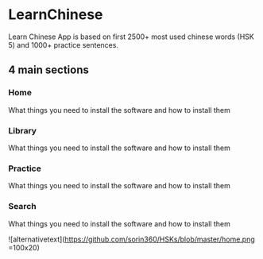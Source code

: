 # LearnChinese

Learn Chinese App is based on first 2500+ most used chinese words (HSK 5) and 1000+ practice sentences.

## 4 main sections

### Home

What things you need to install the software and how to install them

### Library

What things you need to install the software and how to install them

### Practice

What things you need to install the software and how to install them

### Search

What things you need to install the software and how to install them

![alternativetext](https://github.com/sorin360/HSKs/blob/master/home.png =100x20)
